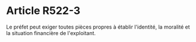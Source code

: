 # Article R522-3

Le préfet peut exiger toutes pièces propres à établir l'identité, la moralité et la situation financière de l'exploitant.